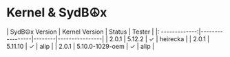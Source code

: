 # Kernel & SydB☮x

| SydB☮x Version | Kernel Version  | Status | Tester         |
|: -------------:|-----------------|--------|----------------|
| 2.0.1          | 5.12.2          | ✓      | heirecka       |
| 2.0.1          | 5.11.10         | ✓      | alip           |
| 2.0.1          | 5.10.0-1029-oem | ✓      | alip           |
